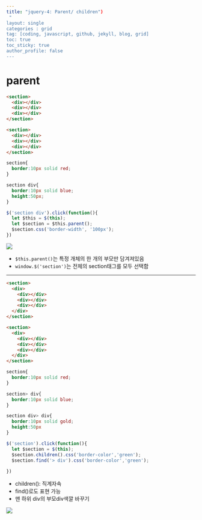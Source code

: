 ```yaml
---
title: "jquery-4: Parent/ children")
 "
layout: single
categories : grid
tag: [coding, javascript, github, jekyll, blog, grid]
toc: true
toc_sticky: true
author_profile: false
---
```


# parent

```html
<section>
  <div></div>
  <div></div>
  <div></div>
</section>

<section>
  <div></div>
  <div></div>
  <div></div>
</section>

```

```css
section{
  border:10px solid red;
}

section div{
  border:10px solid blue;
  height:50px;
}

```

```js
$('section div').click(function(){
  let $this = $(this);
  let $section = $this.parent();
  $section.css('border-width', '100px');
})
```

<p>
<img src="https://user-images.githubusercontent.com/111720411/209888941-aae7ad0f-86dc-4e13-9a82-5ffdbb128b80.gif">
</p>


- `$this.parent()`는 특정 개체의 한 개의 부모만 담겨져있음
- `window.$('section')`는 전체의 section태그를 모두 선택함


---



```html
<section>
  <div>
    <div></div>
    <div></div>
    <div></div>
  </div>
</section>

<section>
  <div>
    <div></div>
    <div></div>
    <div></div>
  </div>
</section>


```

```css
section{
  border:10px solid red;
}

section> div{
  border:10px solid blue;
}

section div> div{
  border:10px solid gold;
  height:50px
}

```

```js
$('section').click(function(){
  let $section = $(this);
  $section.children().css('border-color','green');
  $section.find('> div').css('border-color','green');
  
})
```

- children(): 직계자속
- find()로도 표현 가능
- 맨 하위 div의 부모div색깔 바꾸기


<p>
<img src="https://user-images.githubusercontent.com/111720411/209889476-a7720bce-f9c4-4197-a8d0-afeba17c502b.gif">
</p>


